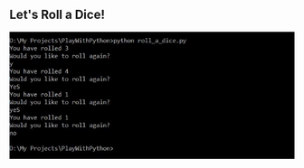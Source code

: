 ## Let's Roll a Dice!

![alt-txt](https://github.com/deepankarkotnala/PlayWithPython/blob/master/Roll_A_Dice/roll_a_dice.JPG)
